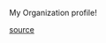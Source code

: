 My Organization profile!

[source](https://github.blog/changelog/2021-09-14-readmes-for-organization-profiles/)

